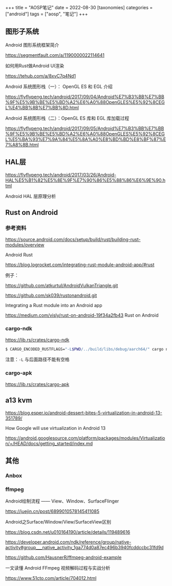 +++
title = "AOSP笔记"
date = 2022-08-30
[taxonomies]
categories = ["android"]
tags = ["aosp", "笔记"]
+++

## 图形子系统

Android 图形系统框架简介

https://segmentfault.com/a/1190000022114641

如何用Rust做Android UI渲染

https://tehub.com/a/8xvC7q4Nd1

Android 系统图形栈（一）： OpenGL ES 和 EGL 介绍

https://flyflypeng.tech/android/2017/09/04/Android%E7%B3%BB%E7%BB%9F%E5%9B%BE%E5%BD%A2%E6%A0%88OpenGLES%E5%92%8CEGL%E4%BB%8B%E7%BB%8D.html

Android 系统图形栈（二）：OpenGL ES 库和 EGL 库加载过程

https://flyflypeng.tech/android/2017/09/05/Android%E7%B3%BB%E7%BB%9F%E5%9B%BE%E5%BD%A2%E6%A0%88OpenGLES%E5%92%8CEGL%E5%BA%93%E7%9A%84%E5%8A%A0%E8%BD%BD%E8%BF%87%E7%A8%8B.html

## HAL层

https://flyflypeng.tech/android/2017/03/26/Android-HAL%E5%B1%82%E5%8E%9F%E7%90%86%E5%88%86%E6%9E%90.html

Android HAL 层原理分析

## Rust on Android

### 参考资料

https://source.android.com/docs/setup/build/rust/building-rust-modules/overview

Android Rust

https://blog.logrocket.com/integrating-rust-module-android-app/#rust

例子：

https://github.com/atkurtul/AndroidVulkanTriangle.git

https://github.com/sk039/rustonandroid.git

Integrating a Rust module into an Android app

https://medium.com/visly/rust-on-android-19f34a2fb43 Rust on Android

### cargo-ndk

https://lib.rs/crates/cargo-ndk

```bash
$ CARGO_ENCODED_RUSTFLAGS="-L$PWD/../build/libs/debug/aarch64/" cargo ndk -t arm64-v8a -o ./jniLibs build
```
注意：`-L` 与后面路径不能有空格

### cargo-apk

https://lib.rs/crates/cargo-apk


## a13 kvm

https://blog.esper.io/android-dessert-bites-5-virtualization-in-android-13-351789/

How Google will use virtualization in Android 13

https://android.googlesource.com/platform/packages/modules/Virtualization/+/HEAD/docs/getting_started/index.md

## 其他

### Anbox

### ffmpeg

Android绘制流程 —— View、Window、SurfaceFlinger

https://juejin.cn/post/6899010578145411085

Android之Surface/Window/View/SurfaceView区别

https://blog.csdn.net/u010164190/article/details/119489616

https://developer.android.com/ndk/reference/group/native-activity#group___native_activity_1ga774d0a87ec496b3940fcddccbc31fd9d

https://github.com/HausnerR/ffmpeg-android-example

一文读懂 Android FFmpeg 视频解码过程与实战分析

https://www.51cto.com/article/704012.html
